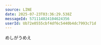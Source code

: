 ```yaml
---
source: LINE
date: 2025-07-23T03:36:29.538Z
messageId: 571114024104624356
userId: Ub72e0555cbf4df6c5440b4dc7993c71d
---
```


めしがうめえ